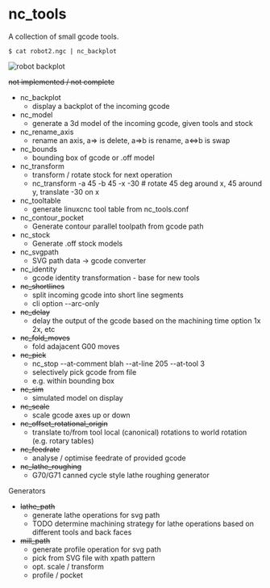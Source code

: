 nc_tools
========

A collection of small gcode tools.

```
$ cat robot2.ngc | nc_backplot
```

![robot backplot](https://raw.github.com/mythagel/backplot/master/robot_backplot.png)

~~not implemented / not complete~~

 * nc_backplot
    * display a backplot of the incoming gcode
 * nc_model
    * generate a 3d model of the incoming gcode, given tools and stock
 * nc_rename_axis
    * rename an axis, a=> is delete, a=>b is rename, a<=>b is swap
 * nc_bounds
    * bounding box of gcode or .off model
 * nc_transform
    * transform / rotate stock for next operation
    * nc_transform -a 45 -b 45 -x -30 # rotate 45 deg around x, 45 around y, translate -30 on x
 * nc_tooltable
    * generate linuxcnc tool table from nc_tools.conf
 * nc_contour_pocket
    * Generate contour parallel toolpath from gcode path
 * nc_stock
    * Generate .off stock models
 * nc_svgpath
    * SVG path data -> gcode converter
 * nc_identity
    * gcode identity transformation - base for new tools
 * ~~nc_shortlines~~
    * split incoming gcode into short line segments
    * cli option --arc-only
 * ~~nc_delay~~
    * delay the output of the gcode based on the machining time option 1x 2x, etc
 * ~~nc_fold_moves~~
    * fold adajacent G00 moves
 * ~~nc_pick~~
    * nc_stop --at-comment blah --at-line 205 --at-tool 3
    * selectively pick gcode from file
    * e.g. within bounding box
 * ~~nc_sim~~
    * simulated model on display
 * ~~nc_scale~~
    * scale gcode axes up or down
 * ~~nc_offset_rotational_origin~~
    * translate to/from tool local (canonical) rotations to world rotation (e.g. rotary tables)
 * ~~nc_feedrate~~
    * analyse / optimise feedrate of provided gcode
 * ~~nc_lathe_roughing~~
    * G70/G71 canned cycle style lathe roughing generator 

Generators
 * ~~lathe_path~~
    * generate lathe operations for svg path
    * TODO determine machining strategy for lathe operations based on different tools and back faces
 * ~~mill_path~~
    * generate profile operation for svg path
    * pick from SVG file with xpath pattern
    * opt. scale / transform
    * profile / pocket

